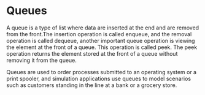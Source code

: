 # Queues

A queue is a type of list where data are inserted at the end and are removed from the
front.The insertion operation is called enqueue, and the removal operation is called dequeue, 
another important queue operation is viewing the element at the front of a queue. This
operation is called peek. The peek operation returns the element stored at the front of
a queue without removing it from the queue.

Queues are used to order processes submitted to an operating system or a print spooler, and simulation
applications use queues to model scenarios such as customers standing in the line at a bank or a grocery store.